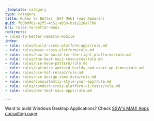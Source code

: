 ```yaml
---
_template: category
type: category
title: Rules to Better .NET MAUI (was Xamarin)
guid: f00bdf61-a2f5-4c52-ab38-b1e2120e77b6
uri: rules-to-better-maui
redirects:
- rules-to-better-xamarin-mobile
index:
- rule: rules/build-cross-platform-apps/rule.md
- rule: rules/maui-cross-platform/rule.md
- rule: rules/how-to-build-for-the-right-platforms/rule.md
- rule: rules/the-best-maui-resources/rule.md
- rule: rules/use-mvvm-pattern/rule.md
- rule: rules/optimize-android-builds-and-start-up-times/rule.md
- rule: rules/use-hot-reload/rule.md
- rule: rules/use-design-time-data/rule.md
- rule: rules/consistently-style-your-app/rule.md
- rule: rules/conduct-cross-platform-ui-tests/rule.md
- rule: rules/dev-test-maui-apps/rule.md

---
```


Want to build Windows Desktop Applications? Check [SSW's MAUI Apps consulting page](https://ssw.com.au/consulting/desktop-development).
